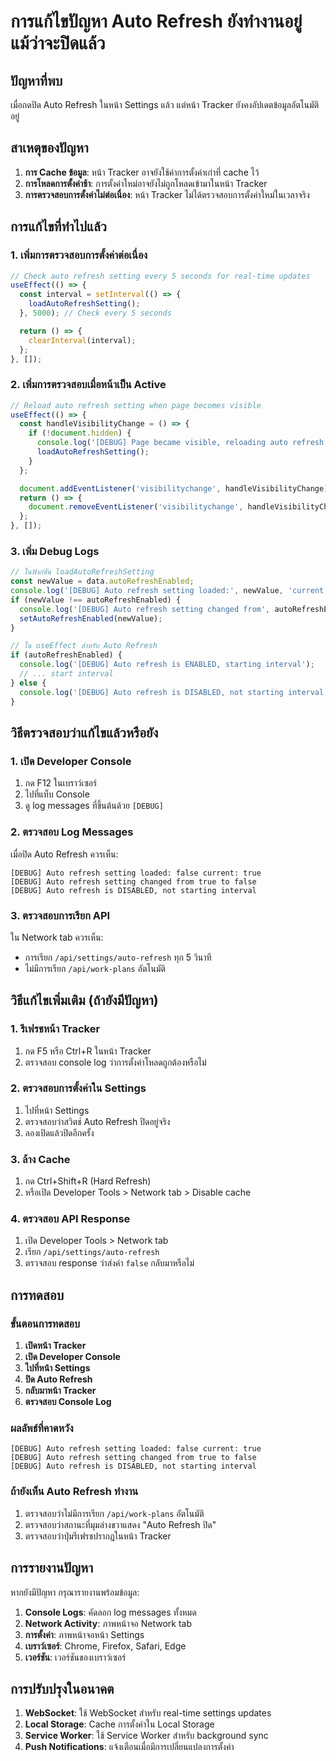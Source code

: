 # การแก้ไขปัญหา Auto Refresh ยังทำงานอยู่แม้ว่าจะปิดแล้ว

## ปัญหาที่พบ

เมื่อกดปิด Auto Refresh ในหน้า Settings แล้ว แต่หน้า Tracker ยังคงอัปเดตข้อมูลอัตโนมัติอยู่

## สาเหตุของปัญหา

1. **การ Cache ข้อมูล**: หน้า Tracker อาจยังใช้ค่าการตั้งค่าเก่าที่ cache ไว้
2. **การโหลดการตั้งค่าช้า**: การตั้งค่าใหม่อาจยังไม่ถูกโหลดเข้ามาในหน้า Tracker
3. **การตรวจสอบการตั้งค่าไม่ต่อเนื่อง**: หน้า Tracker ไม่ได้ตรวจสอบการตั้งค่าใหม่ในเวลาจริง

## การแก้ไขที่ทำไปแล้ว

### 1. เพิ่มการตรวจสอบการตั้งค่าต่อเนื่อง

```typescript
// Check auto refresh setting every 5 seconds for real-time updates
useEffect(() => {
  const interval = setInterval(() => {
    loadAutoRefreshSetting();
  }, 5000); // Check every 5 seconds

  return () => {
    clearInterval(interval);
  };
}, []);
```

### 2. เพิ่มการตรวจสอบเมื่อหน้าเป็น Active

```typescript
// Reload auto refresh setting when page becomes visible
useEffect(() => {
  const handleVisibilityChange = () => {
    if (!document.hidden) {
      console.log('[DEBUG] Page became visible, reloading auto refresh setting');
      loadAutoRefreshSetting();
    }
  };

  document.addEventListener('visibilitychange', handleVisibilityChange);
  return () => {
    document.removeEventListener('visibilitychange', handleVisibilityChange);
  };
}, []);
```

### 3. เพิ่ม Debug Logs

```typescript
// ในฟังก์ชัน loadAutoRefreshSetting
const newValue = data.autoRefreshEnabled;
console.log('[DEBUG] Auto refresh setting loaded:', newValue, 'current:', autoRefreshEnabled);
if (newValue !== autoRefreshEnabled) {
  console.log('[DEBUG] Auto refresh setting changed from', autoRefreshEnabled, 'to', newValue);
  setAutoRefreshEnabled(newValue);
}

// ใน useEffect สำหรับ Auto Refresh
if (autoRefreshEnabled) {
  console.log('[DEBUG] Auto refresh is ENABLED, starting interval');
  // ... start interval
} else {
  console.log('[DEBUG] Auto refresh is DISABLED, not starting interval');
}
```

## วิธีตรวจสอบว่าแก้ไขแล้วหรือยัง

### 1. เปิด Developer Console

1. กด F12 ในเบราว์เซอร์
2. ไปที่แท็บ Console
3. ดู log messages ที่ขึ้นต้นด้วย `[DEBUG]`

### 2. ตรวจสอบ Log Messages

เมื่อปิด Auto Refresh ควรเห็น:
```
[DEBUG] Auto refresh setting loaded: false current: true
[DEBUG] Auto refresh setting changed from true to false
[DEBUG] Auto refresh is DISABLED, not starting interval
```

### 3. ตรวจสอบการเรียก API

ใน Network tab ควรเห็น:
- การเรียก `/api/settings/auto-refresh` ทุก 5 วินาที
- ไม่มีการเรียก `/api/work-plans` อัตโนมัติ

## วิธีแก้ไขเพิ่มเติม (ถ้ายังมีปัญหา)

### 1. รีเฟรชหน้า Tracker

1. กด F5 หรือ Ctrl+R ในหน้า Tracker
2. ตรวจสอบ console log ว่าการตั้งค่าโหลดถูกต้องหรือไม่

### 2. ตรวจสอบการตั้งค่าใน Settings

1. ไปที่หน้า Settings
2. ตรวจสอบว่าสวิตช์ Auto Refresh ปิดอยู่จริง
3. ลองเปิดแล้วปิดอีกครั้ง

### 3. ล้าง Cache

1. กด Ctrl+Shift+R (Hard Refresh)
2. หรือเปิด Developer Tools > Network tab > Disable cache

### 4. ตรวจสอบ API Response

1. เปิด Developer Tools > Network tab
2. เรียก `/api/settings/auto-refresh`
3. ตรวจสอบ response ว่าส่งค่า `false` กลับมาหรือไม่

## การทดสอบ

### ขั้นตอนการทดสอบ

1. **เปิดหน้า Tracker**
2. **เปิด Developer Console**
3. **ไปที่หน้า Settings**
4. **ปิด Auto Refresh**
5. **กลับมาหน้า Tracker**
6. **ตรวจสอบ Console Log**

### ผลลัพธ์ที่คาดหวัง

```
[DEBUG] Auto refresh setting loaded: false current: true
[DEBUG] Auto refresh setting changed from true to false
[DEBUG] Auto refresh is DISABLED, not starting interval
```

### ถ้ายังเห็น Auto Refresh ทำงาน

1. ตรวจสอบว่าไม่มีการเรียก `/api/work-plans` อัตโนมัติ
2. ตรวจสอบว่าสถานะที่มุมล่างขวาแสดง "Auto Refresh ปิด"
3. ตรวจสอบว่าปุ่มรีเฟรชปรากฏในหน้า Tracker

## การรายงานปัญหา

หากยังมีปัญหา กรุณารายงานพร้อมข้อมูล:

1. **Console Logs**: คัดลอก log messages ทั้งหมด
2. **Network Activity**: ภาพหน้าจอ Network tab
3. **การตั้งค่า**: ภาพหน้าจอหน้า Settings
4. **เบราว์เซอร์**: Chrome, Firefox, Safari, Edge
5. **เวอร์ชัน**: เวอร์ชันของเบราว์เซอร์

## การปรับปรุงในอนาคต

1. **WebSocket**: ใช้ WebSocket สำหรับ real-time settings updates
2. **Local Storage**: Cache การตั้งค่าใน Local Storage
3. **Service Worker**: ใช้ Service Worker สำหรับ background sync
4. **Push Notifications**: แจ้งเตือนเมื่อมีการเปลี่ยนแปลงการตั้งค่า

